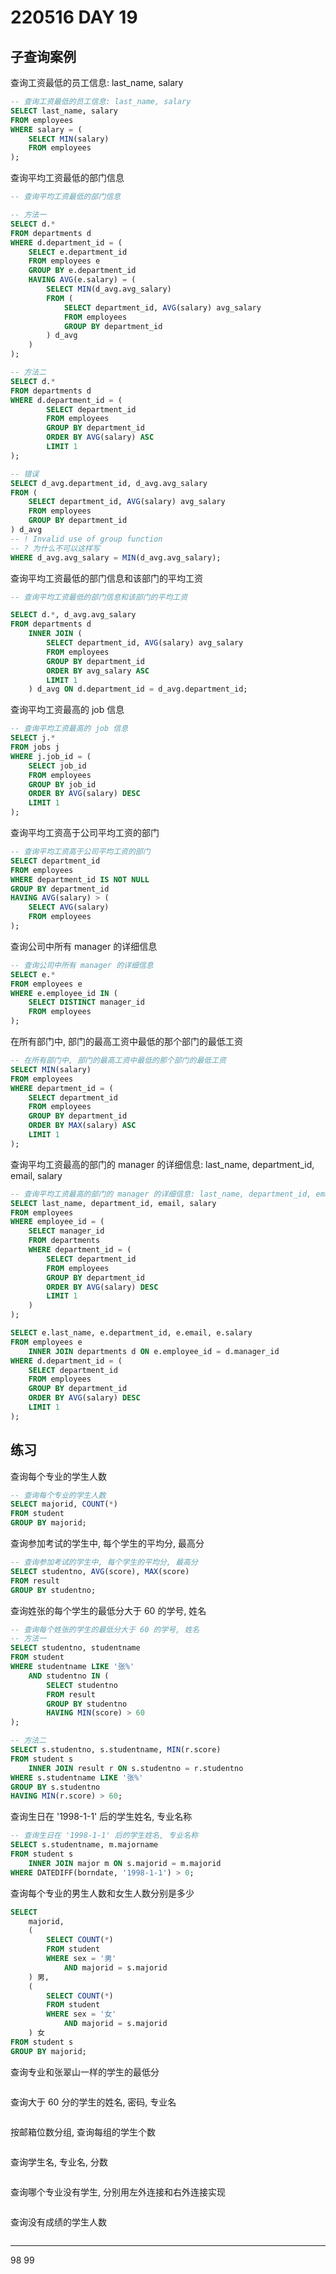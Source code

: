 # 220516 DAY 19

## 子查询案例

查询工资最低的员工信息: last_name, salary

```sql
-- 查询工资最低的员工信息: last_name, salary
SELECT last_name, salary
FROM employees
WHERE salary = (
	SELECT MIN(salary)
	FROM employees
);
```

查询平均工资最低的部门信息

```sql
-- 查询平均工资最低的部门信息

-- 方法一
SELECT d.*
FROM departments d
WHERE d.department_id = (
    SELECT e.department_id
    FROM employees e
    GROUP BY e.department_id
    HAVING AVG(e.salary) = (
        SELECT MIN(d_avg.avg_salary)
        FROM (
            SELECT department_id, AVG(salary) avg_salary
            FROM employees
            GROUP BY department_id
        ) d_avg
    )
);

-- 方法二
SELECT d.*
FROM departments d
WHERE d.department_id = (
        SELECT department_id
        FROM employees
        GROUP BY department_id
        ORDER BY AVG(salary) ASC
        LIMIT 1
);

-- 错误
SELECT d_avg.department_id, d_avg.avg_salary
FROM (
    SELECT department_id, AVG(salary) avg_salary
    FROM employees
    GROUP BY department_id
) d_avg
-- ! Invalid use of group function
-- ? 为什么不可以这样写
WHERE d_avg.avg_salary = MIN(d_avg.avg_salary);
```

查询平均工资最低的部门信息和该部门的平均工资

```sql
-- 查询平均工资最低的部门信息和该部门的平均工资

SELECT d.*, d_avg.avg_salary
FROM departments d
    INNER JOIN (
        SELECT department_id, AVG(salary) avg_salary
        FROM employees
        GROUP BY department_id
        ORDER BY avg_salary ASC
        LIMIT 1
    ) d_avg ON d.department_id = d_avg.department_id;
```

查询平均工资最高的 job 信息

```sql
-- 查询平均工资最高的 job 信息
SELECT j.*
FROM jobs j
WHERE j.job_id = (
    SELECT job_id
    FROM employees
    GROUP BY job_id
    ORDER BY AVG(salary) DESC
    LIMIT 1
);
```

查询平均工资高于公司平均工资的部门

```sql
-- 查询平均工资高于公司平均工资的部门
SELECT department_id
FROM employees
WHERE department_id IS NOT NULL
GROUP BY department_id
HAVING AVG(salary) > (
    SELECT AVG(salary)
    FROM employees
);
```

查询公司中所有 manager 的详细信息

```sql
-- 查询公司中所有 manager 的详细信息
SELECT e.*
FROM employees e
WHERE e.employee_id IN (
    SELECT DISTINCT manager_id
    FROM employees
);
```

在所有部门中, 部门的最高工资中最低的那个部门的最低工资

```sql
-- 在所有部门中, 部门的最高工资中最低的那个部门的最低工资
SELECT MIN(salary)
FROM employees
WHERE department_id = (
    SELECT department_id
    FROM employees
    GROUP BY department_id
    ORDER BY MAX(salary) ASC
    LIMIT 1
);
```

查询平均工资最高的部门的 manager 的详细信息: last_name, department_id, email, salary

```sql
-- 查询平均工资最高的部门的 manager 的详细信息: last_name, department_id, email, salary
SELECT last_name, department_id, email, salary
FROM employees
WHERE employee_id = (
    SELECT manager_id
    FROM departments
    WHERE department_id = ( 
        SELECT department_id
        FROM employees
        GROUP BY department_id
        ORDER BY AVG(salary) DESC
        LIMIT 1
    )
);

SELECT e.last_name, e.department_id, e.email, e.salary
FROM employees e
    INNER JOIN departments d ON e.employee_id = d.manager_id
WHERE d.department_id = ( 
    SELECT department_id
    FROM employees
    GROUP BY department_id
    ORDER BY AVG(salary) DESC
    LIMIT 1
);
```


## 练习

查询每个专业的学生人数

```sql
-- 查询每个专业的学生人数
SELECT majorid, COUNT(*)
FROM student
GROUP BY majorid; 
```

查询参加考试的学生中, 每个学生的平均分, 最高分

```sql
-- 查询参加考试的学生中, 每个学生的平均分, 最高分
SELECT studentno, AVG(score), MAX(score)
FROM result
GROUP BY studentno;
```

查询姓张的每个学生的最低分大于 60 的学号, 姓名

```sql
-- 查询每个姓张的学生的最低分大于 60 的学号, 姓名
-- 方法一
SELECT studentno, studentname
FROM student
WHERE studentname LIKE '张%'
    AND studentno IN (
        SELECT studentno
        FROM result
        GROUP BY studentno
        HAVING MIN(score) > 60
);

-- 方法二
SELECT s.studentno, s.studentname, MIN(r.score)
FROM student s
    INNER JOIN result r ON s.studentno = r.studentno
WHERE s.studentname LIKE '张%'
GROUP BY s.studentno
HAVING MIN(r.score) > 60;
```

查询生日在 '1998-1-1' 后的学生姓名, 专业名称

```sql
-- 查询生日在 '1998-1-1' 后的学生姓名, 专业名称
SELECT s.studentname, m.majorname
FROM student s
    INNER JOIN major m ON s.majorid = m.majorid
WHERE DATEDIFF(borndate, '1998-1-1') > 0;
```

查询每个专业的男生人数和女生人数分别是多少

```sql
SELECT
    majorid,
    (
        SELECT COUNT(*)
        FROM student
        WHERE sex = '男'
            AND majorid = s.majorid
    ) 男,
    (
        SELECT COUNT(*)
        FROM student
        WHERE sex = '女'
            AND majorid = s.majorid
    ) 女
FROM student s
GROUP BY majorid;
```

查询专业和张翠山一样的学生的最低分

```sql

```

查询大于 60 分的学生的姓名, 密码, 专业名

```sql

```

按邮箱位数分组, 查询每组的学生个数

```sql

```

查询学生名, 专业名, 分数

```sql

```

查询哪个专业没有学生, 分别用左外连接和右外连接实现

```sql

```

查询没有成绩的学生人数

```sql

```


---
98
99
